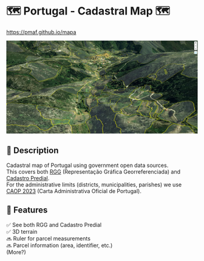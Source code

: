 # 🗺️ Portugal - Cadastral Map 🗺️

https://pmaf.github.io/mapa

<img src="mapa.png" alt="drawing" width="600"/>

## 📝 Description
Cadastral map of Portugal using government open data sources.\
This covers both [RGG](https://dados.gov.pt/pt/datasets/representacao-grafica-georreferenciada/) (Representação Gráfica Georreferenciada) and [Cadastro Predial](https://dados.gov.pt/pt/datasets/cadastro-predial/).\
For the administrative limits (districts, municipalities, parishes) we use [CAOP 2023](https://dados.gov.pt/pt/datasets/carta-administrativa-oficial-de-portugal-caop2023-continente/) (Carta Administrativa Oficial de Portugal).

## 🚀 Features
✅ See both RGG and Cadastro Predial\
✅ 3D terrain\
🔜 Ruler for parcel measurements\
🔜 Parcel information (area, identifier, etc.)\
(More?)

